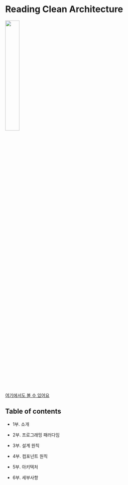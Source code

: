 # Reading Clean Architecture 

<a href="http://www.yes24.com/Product/Goods/77283734" target="_blank">
<img src="http://image.yes24.com/goods/77283734/XL" width="30%" height="30%"/>
</a>

[여기에서도 볼 수 있어요](https://kukingclass.gitbook.io/cleanarchitecture/)

## Table of contents

- 1부. 소개

- 2부. 프로그래밍 패러다임

- 3부. 설계 원칙

- 4부. 컴포넌트 원칙

- 5부. 아키텍처

- 6부. 세부사항
